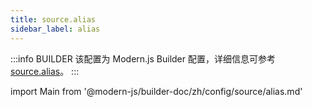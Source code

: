 ```yaml
---
title: source.alias
sidebar_label: alias
---
```


:::info BUILDER
该配置为 Modern.js Builder 配置，详细信息可参考 [source.alias](https://modernjs.dev/builder/zh/api/config-source.html#source-alias)。
:::

import Main from '@modern-js/builder-doc/zh/config/source/alias.md'

<Main />
